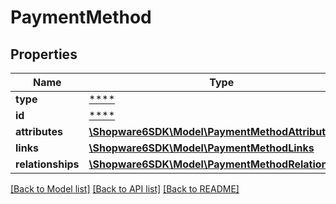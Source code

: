 # PaymentMethod

## Properties
Name | Type | Description | Notes
------------ | ------------- | ------------- | -------------
**type** | [****](.md) |  | [optional] 
**id** | [****](.md) |  | [optional] 
**attributes** | [**\Shopware6SDK\Model\PaymentMethodAttributes**](PaymentMethodAttributes.md) |  | [optional] 
**links** | [**\Shopware6SDK\Model\PaymentMethodLinks**](PaymentMethodLinks.md) |  | [optional] 
**relationships** | [**\Shopware6SDK\Model\PaymentMethodRelationships**](PaymentMethodRelationships.md) |  | [optional] 

[[Back to Model list]](../../README.md#documentation-for-models) [[Back to API list]](../../README.md#documentation-for-api-endpoints) [[Back to README]](../../README.md)

